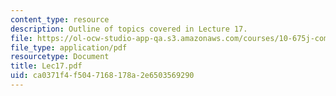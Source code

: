```yaml
---
content_type: resource
description: Outline of topics covered in Lecture 17.
file: https://ol-ocw-studio-app-qa.s3.amazonaws.com/courses/10-675j-computational-quantum-mechanics-of-molecular-and-extended-systems-fall-2004/ca0371f4f5047168178a2e6503569290_Lec17.pdf
file_type: application/pdf
resourcetype: Document
title: Lec17.pdf
uid: ca0371f4-f504-7168-178a-2e6503569290
---
```


